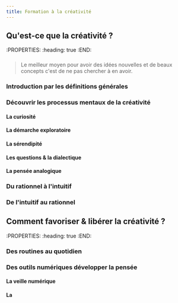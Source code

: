```yaml
---
title: Formation à la créativité
---
```


## Qu'est-ce que la créativité ?
:PROPERTIES:
:heading: true
:END:
### 
> Le meilleur moyen pour avoir des idées nouvelles et de beaux concepts c'est de ne pas chercher à en avoir.
### Introduction par les définitions générales
### Découvrir les processus mentaux de la créativité
#### La curiosité
#### La démarche exploratoire
#### La sérendipité
#### Les questions & la dialectique
#### La pensée analogique
### Du rationnel à l'intuitif
### De l'intuitif au rationnel
## Comment favoriser & libérer la créativité ?
:PROPERTIES:
:heading: true
:END:
### Des routines au quotidien
### Des outils numériques développer la pensée
#### La veille numérique
#### La
